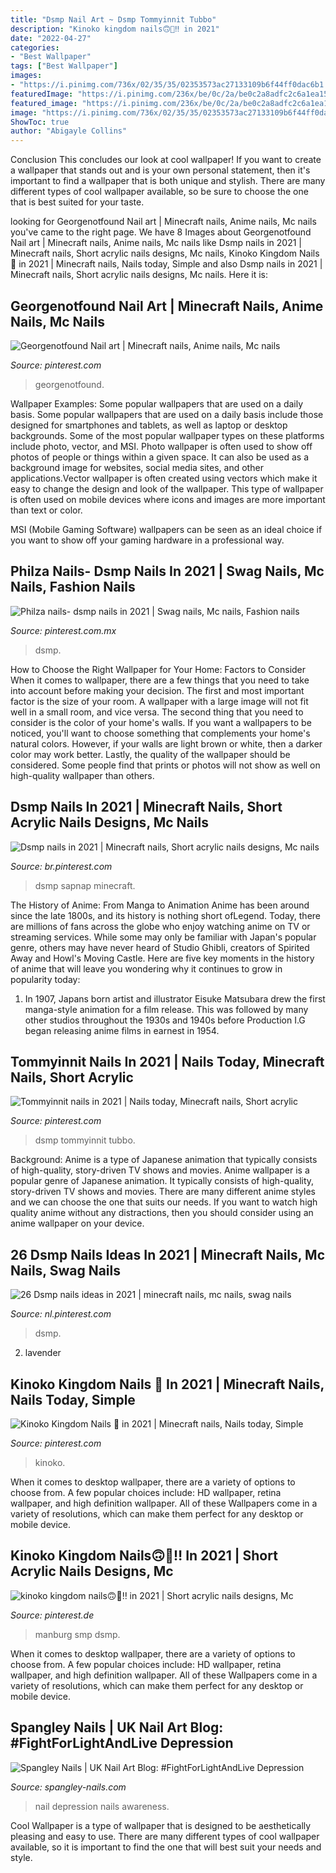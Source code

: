 ```yaml
---
title: "Dsmp Nail Art ~ Dsmp Tommyinnit Tubbo"
description: "Kinoko kingdom nails🙃🍄‼️ in 2021"
date: "2022-04-27"
categories:
- "Best Wallpaper"
tags: ["Best Wallpaper"]
images:
- "https://i.pinimg.com/736x/02/35/35/02353573ac27133109b6f44ff0dac6b1.jpg"
featuredImage: "https://i.pinimg.com/236x/be/0c/2a/be0c2a8adfc2c6a1ea15c8495d259df4.jpg?nii=t"
featured_image: "https://i.pinimg.com/236x/be/0c/2a/be0c2a8adfc2c6a1ea15c8495d259df4.jpg?nii=t"
image: "https://i.pinimg.com/736x/02/35/35/02353573ac27133109b6f44ff0dac6b1.jpg"
ShowToc: true
author: "Abigayle Collins"
---
```



Conclusion
This concludes our look at cool wallpaper! If you want to create a wallpaper that stands out and is your own personal statement, then it's important to find a wallpaper that is both unique and stylish. There are many different types of cool wallpaper available, so be sure to choose the one that is best suited for your taste.

	

		
looking for Georgenotfound Nail art | Minecraft nails, Anime nails, Mc nails you've came to the right page. We have 8 Images about Georgenotfound Nail art | Minecraft nails, Anime nails, Mc nails like Dsmp nails in 2021 | Minecraft nails, Short acrylic nails designs, Mc nails, Kinoko Kingdom Nails 🍄 in 2021 | Minecraft nails, Nails today, Simple and also Dsmp nails in 2021 | Minecraft nails, Short acrylic nails designs, Mc nails. Here it is:
		
    
## Georgenotfound Nail Art | Minecraft Nails, Anime Nails, Mc Nails

<img loading=lazy src="https://i.pinimg.com/736x/1f/89/0a/1f890ad338663e801997bf7ef3cb3d0b.jpg" onerror="this.onerror=null;this.src='https://tse3.mm.bing.net/th?id=OIP.AZrRvAlsOQyeJjAU85aovQHaKk&amp;pid=15.1';" alt="Georgenotfound Nail art | Minecraft nails, Anime nails, Mc nails">

_Source: pinterest.com_

>georgenotfound. 

	

Wallpaper Examples: Some popular wallpapers that are used on a daily basis.
Some popular wallpapers that are used on a daily basis include those designed for smartphones and tablets, as well as laptop or desktop backgrounds. Some of the most popular wallpaper types on these platforms include photo, vector, and MSI. 
Photo wallpaper is often used to show off photos of people or things within a given space. It can also be used as a background image for websites, social media sites, and other applications.Vector wallpaper is often created using vectors which make it easy to change the design and look of the wallpaper. This type of wallpaper is often used on mobile devices where icons and images are more important than text or color. 

MSI (Mobile Gaming Software) wallpapers can be seen as an ideal choice if you want to show off your gaming hardware in a professional way.

    
## Philza Nails- Dsmp Nails In 2021 | Swag Nails, Mc Nails, Fashion Nails

<img loading=lazy src="https://i.pinimg.com/236x/2e/c2/58/2ec25859ba1b18bcf1531e0bdcb8d78d.jpg?nii=t" onerror="this.onerror=null;this.src='https://tse3.mm.bing.net/th?id=OIP.j4nvenRkhSrFin8AhUVMiAAAAA&amp;pid=15.1';" alt="Philza nails- dsmp nails in 2021 | Swag nails, Mc nails, Fashion nails">

_Source: pinterest.com.mx_

>dsmp. 

	

How to Choose the Right Wallpaper for Your Home: Factors to Consider
When it comes to wallpaper, there are a few things that you need to take into account before making your decision. The first and most important factor is the size of your room. A wallpaper with a large image will not fit well in a small room, and vice versa. 
The second thing that you need to consider is the color of your home's walls. If you want a wallpapers to be noticed, you'll want to choose something that complements your home's natural colors. However, if your walls are light brown or white, then a darker color may work better. 
Lastly, the quality of the wallpaper should be considered. Some people find that prints or photos will not show as well on high-quality wallpaper than others.

    
## Dsmp Nails In 2021 | Minecraft Nails, Short Acrylic Nails Designs, Mc Nails

<img loading=lazy src="https://i.pinimg.com/originals/dd/b0/0b/ddb00b44ee24dd061460c5d9551631e0.jpg" onerror="this.onerror=null;this.src='https://tse3.mm.bing.net/th?id=OIP.xRX57MX7pN6GOdRiEgvyaQHaOn&amp;pid=15.1';" alt="Dsmp nails in 2021 | Minecraft nails, Short acrylic nails designs, Mc nails">

_Source: br.pinterest.com_

>dsmp sapnap minecraft. 

	

The History of Anime: From Manga to Animation
Anime has been around since the late 1800s, and its history is nothing short ofLegend. Today, there are millions of fans across the globe who enjoy watching anime on TV or streaming services. While some may only be familiar with Japan's popular genre, others may have never heard of Studio Ghibli, creators of Spirited Away and Howl's Moving Castle. Here are five key moments in the history of anime that will leave you wondering why it continues to grow in popularity today:
1) In 1907, Japans born artist and illustrator Eisuke Matsubara drew the first manga-style animation for a film release. This was followed by many other studios throughout the 1930s and 1940s before Production I.G began releasing anime films in earnest in 1954.

    
## Tommyinnit Nails In 2021 | Nails Today, Minecraft Nails, Short Acrylic

<img loading=lazy src="https://i.pinimg.com/736x/02/35/35/02353573ac27133109b6f44ff0dac6b1.jpg" onerror="this.onerror=null;this.src='https://tse1.mm.bing.net/th?id=OIP.BJrlC3AxqJguQab_sH2xrAHaNK&amp;pid=15.1';" alt="Tommyinnit nails in 2021 | Nails today, Minecraft nails, Short acrylic">

_Source: pinterest.com_

>dsmp tommyinnit tubbo. 

	

Background: Anime is a type of Japanese animation that typically consists of high-quality, story-driven TV shows and movies.
Anime wallpaper is a popular genre of Japanese animation. It typically consists of high-quality, story-driven TV shows and movies. There are many different anime styles and we can choose the one that suits our needs. If you want to watch high quality anime without any distractions, then you should consider using an anime wallpaper on your device.

    
## 26 Dsmp Nails Ideas In 2021 | Minecraft Nails, Mc Nails, Swag Nails

<img loading=lazy src="https://i.pinimg.com/236x/79/90/9e/79909edfbf435238d514630562358019.jpg" onerror="this.onerror=null;this.src='https://tse3.mm.bing.net/th?id=OIP.kin5y9yVg-IqAqqjqVQNdAAAAA&amp;pid=15.1';" alt="26 Dsmp nails ideas in 2021 | minecraft nails, mc nails, swag nails">

_Source: nl.pinterest.com_

>dsmp. 

	

2. lavender 

    
## Kinoko Kingdom Nails 🍄 In 2021 | Minecraft Nails, Nails Today, Simple

<img loading=lazy src="https://i.pinimg.com/originals/30/e5/e2/30e5e22e0eab7b4dd080f8e522996aa1.jpg" onerror="this.onerror=null;this.src='https://tse4.mm.bing.net/th?id=OIP.bKToIAyxJN3aSoV55PWsfgHaJ4&amp;pid=15.1';" alt="Kinoko Kingdom Nails 🍄 in 2021 | Minecraft nails, Nails today, Simple">

_Source: pinterest.com_

>kinoko. 

	

When it comes to desktop wallpaper, there are a variety of options to choose from. A few popular choices include: HD wallpaper, retina wallpaper, and high definition wallpaper. All of these Wallpapers come in a variety of resolutions, which can make them perfect for any desktop or mobile device. 

    
## Kinoko Kingdom Nails🙃🍄‼️ In 2021 | Short Acrylic Nails Designs, Mc

<img loading=lazy src="https://i.pinimg.com/236x/be/0c/2a/be0c2a8adfc2c6a1ea15c8495d259df4.jpg?nii=t" onerror="this.onerror=null;this.src='https://tse4.mm.bing.net/th?id=OIP.ix4LC3YUHD-YOm6sfWlRKQAAAA&amp;pid=15.1';" alt="kinoko kingdom nails🙃🍄‼️ in 2021 | Short acrylic nails designs, Mc">

_Source: pinterest.de_

>manburg smp dsmp. 

	

When it comes to desktop wallpaper, there are a variety of options to choose from. A few popular choices include: HD wallpaper, retina wallpaper, and high definition wallpaper. All of these Wallpapers come in a variety of resolutions, which can make them perfect for any desktop or mobile device. 

    
## Spangley Nails | UK Nail Art Blog: #FightForLightAndLive Depression

<img loading=lazy src="http://3.bp.blogspot.com/-5Hvg32gtirc/U_E8LTJbzCI/AAAAAAAADOw/HgERrb6tZt4/s1600/PicsArt_1408317804889_1.jpg" onerror="this.onerror=null;this.src='https://tse4.mm.bing.net/th?id=OIP.KMg-KTFo98fopyPOKoXi0wHaHZ&amp;pid=15.1';" alt="Spangley Nails | UK Nail Art Blog: #FightForLightAndLive Depression">

_Source: spangley-nails.com_

>nail depression nails awareness. 

	

Cool Wallpaper is a type of wallpaper that is designed to be aesthetically pleasing and easy to use. There are many different types of cool wallpaper available, so it is important to find the one that will best suit your needs and style.


